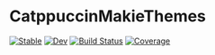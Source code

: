 # CatppuccinMakieThemes

[![Stable](https://img.shields.io/badge/docs-stable-blue.svg)](https://fgerick.github.io/CatppuccinMakieThemes.jl/stable/)
[![Dev](https://img.shields.io/badge/docs-dev-blue.svg)](https://fgerick.github.io/CatppuccinMakieThemes.jl/dev/)
[![Build Status](https://github.com/fgerick/CatppuccinMakieThemes.jl/actions/workflows/CI.yml/badge.svg?branch=main)](https://github.com/fgerick/CatppuccinMakieThemes.jl/actions/workflows/CI.yml?query=branch%3Amain)
[![Coverage](https://codecov.io/gh/fgerick/CatppuccinMakieThemes.jl/branch/main/graph/badge.svg)](https://codecov.io/gh/fgerick/CatppuccinMakieThemes.jl)
